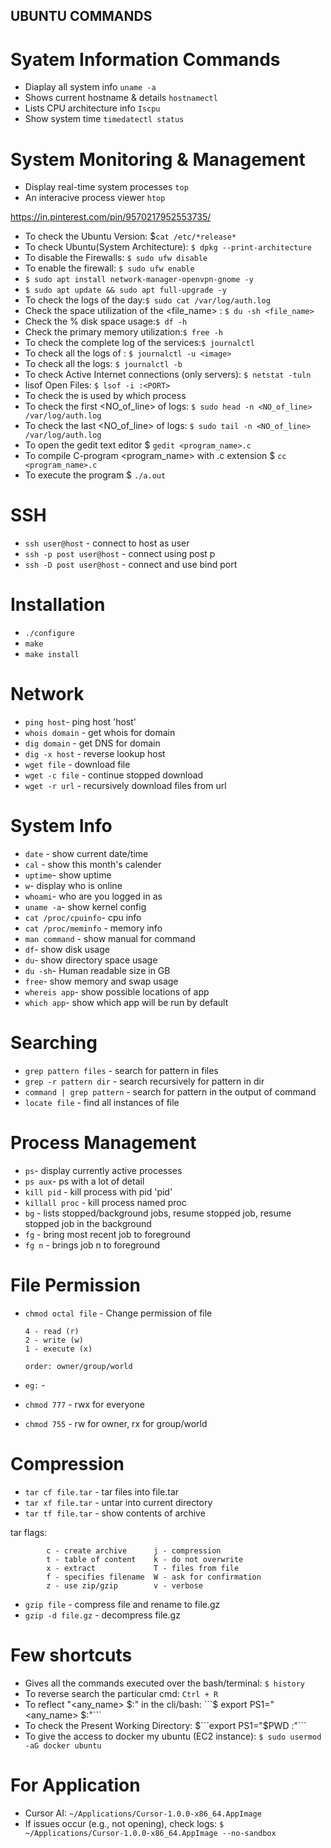 ## UBUNTU COMMANDS

# Syatem Information Commands
- Diaplay all system info ```uname -a ```
- Shows current hostname & details ```hostnamectl```
- Lists CPU architecture info ```Iscpu```
- Show system time ```timedatectl status```

# System Monitoring & Management
- Display real-time system processes ```top```
- An interacive process viewer ```htop```

<https://in.pinterest.com/pin/9570217952553735/>


- To check the Ubuntu Version: $```cat /etc/*release* ```
- To check Ubuntu(System Architecture):  ``` $ dpkg --print-architecture ```
- To disable the Firewalls: ``` $ sudo ufw disable  ```
- To enable the firewall: ``` $ sudo ufw enable ```
- ```$ sudo apt install network-manager-openvpn-gnome -y```
- ```$ sudo apt update && sudo apt full-upgrade -y ```
- To check the logs of the day:``` $ sudo cat /var/log/auth.log ```
- Check the space utilization of the <file_name> : ``` $ du -sh <file_name> ```
- Check the % disk space usage:```$ df -h ```
- Check the primary memory utilization:```$ free -h```
- To check the complete log of the services:```$ journalctl```
- To check all the logs of <image>: ```$ journalctl -u <image>```
- To check all the logs: ```$ journalctl -b```
- To check Active Internet connections (only servers): ```$ netstat -tuln```
- lisof Open Files: ```$ lsof -i :<PORT>```
- To check the <PORT> is used by which process
- To check the first <NO_of_line> of logs: ```$ sudo head -n <NO_of_line> /var/log/auth.log```
- To check the last <NO_of_line> of logs: ```$ sudo tail -n <NO_of_line> /var/log/auth.log```        
- To open the gedit text editor $ ```gedit <program_name>.c```
- To compile C-program <program_name> with .c extension $ ```cc <program_name>.c```
- To execute the program $ ```./a.out```

# SSH

- ```ssh user@host``` - connect to host as user
- ```ssh -p post user@host``` - connect using post p
- ```ssh -D post user@host``` - connect and use bind port

# Installation

- ```./configure```
- ```make```
- ```make install```

# Network

- ```ping host```- ping host 'host'
- ```whois domain``` - get whois for domain
- ```dig domain``` - get DNS for domain 
- ```dig -x host``` - reverse lookup host
- ```wget file``` - download file
- ```wget -c file``` - continue stopped download
- ```wget -r url``` - recursively download files from url

# System Info 
- ```date``` - show current date/time
- ```cal``` - show this month's calender
- ```uptime```- show uptime
- ```w```- display who is online
- ```whoami```- who are you logged in as
- ```uname -a```- show kernel config
- ```cat /proc/cpuinfo```- cpu info
- ```cat /proc/meminfo``` - memory info
- ```man command``` - show manual for command
- ```df```- show disk usage
- ```du```- show directory space usage 
- ```du -sh```- Human readable size in GB
- ```free```- show memory and swap usage
- ```whereis app```- show possible locations of app
- ```which app```- show which app will be run by default

# Searching

- ```grep pattern files``` - search for pattern in files 
- ```grep -r pattern dir``` - search recursively for pattern in dir 
- ```command | grep pattern``` - search for pattern in the output of command 
- ```locate file``` - find all instances of file

# Process Management

- ```ps```- display currently active processes
- ```ps aux```- ps with a lot of detail
- ```kill pid``` - kill process with pid 'pid'
- ```killall proc``` - kill process named proc
- ```bg``` - lists stopped/background jobs, resume stopped job, resume stopped job in the background 
- ```fg``` - bring most recent job to foreground
- ```fg n``` - brings job n to foreground

# File Permission

- ```chmod octal file``` - Change permission of file
  ```
  4 - read (r)
  2 - write (w)
  1 - execute (x)
  ```
  ```order: owner/group/world```
  
- ```eg:``` - 
- ```chmod 777``` - rwx for everyone
- ```chmod 755``` - rw for owner, rx for group/world

# Compression

- ```tar cf file.tar``` - tar files into file.tar
- ```tar xf file.tar``` - untar into current directory
- ```tar tf file.tar``` - show contents of archive

tar flags:

            c - create archive      j - compression
            t - table of content    k - do not overwrite
            x - extract             T - files from file
            f - specifies filename  W - ask for confirmation
            z - use zip/gzip        v - verbose


- ```gzip file``` - compress file and rename to file.gz
- ```gzip -d file.gz``` - decompress file.gz

# Few shortcuts
- Gives all the commands executed over the bash/terminal: ```$ history```
- To reverse search the particular cmd: ```Ctrl + R ```
- To reflect "<any_name> $:"  in the cli/bash: ```$ export PS1="<any_name> $:"```          
- To check the Present Working Directory: $```export PS1="$PWD :"```          
- To give the access to docker my ubuntu (EC2 instance): ```$ sudo usermod -aG docker ubuntu```
  
# For Application
- Cursor AI: ```~/Applications/Cursor-1.0.0-x86_64.AppImage```
- If issues occur (e.g., not opening), check logs: ```$ ~/Applications/Cursor-1.0.0-x86_64.AppImage --no-sandbox```


